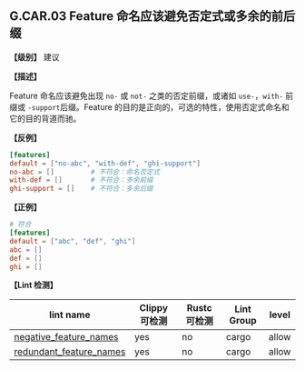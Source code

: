 ## G.CAR.03 Feature 命名应该避免否定式或多余的前后缀

**【级别】** 建议

**【描述】**

Feature 命名应该避免出现 `no-` 或 `not-` 之类的否定前缀，或诸如 `use-`，`with-` 前缀或 `-support`后缀。Feature 的目的是正向的，可选的特性，使用否定式命名和它的目的背道而驰。

**【反例】**

```toml
[features]
default = ["no-abc", "with-def", "ghi-support"]
no-abc = []         # 不符合：命名否定式
with-def = []       # 不符合：多余前缀
ghi-support = []    # 不符合：多余后缀
```

**【正例】**

```toml
# 符合
[features]
default = ["abc", "def", "ghi"]
abc = []
def = []
ghi = []
```

**【Lint 检测】**

| lint name                                                    | Clippy 可检测 | Rustc 可检测 | Lint Group | level |
| ------------------------------------------------------------ | ------------- | ------------ | ---------- | ----- |
| [negative_feature_names](https://rust-lang.github.io/rust-clippy/master/#negative_feature_names) | yes           | no           | cargo      | allow |
| [redundant_feature_names](https://rust-lang.github.io/rust-clippy/master/#redundant_feature_names) | yes           | no           | cargo      | allow |
